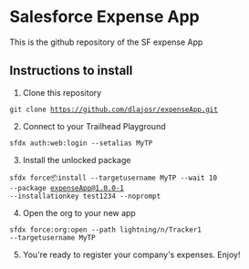 # Salesforce Expense App

This is the github repository of the SF expense App

## Instructions to install

1. Clone this repository

<code>git clone https://github.com/dlajosr/expenseApp.git</code>

2. Connect to your Trailhead Playground

<code>sfdx auth:web:login --setalias MyTP</code>

3. Install the unlocked package

<code>sfdx force:package:install --targetusername MyTP --wait 10 --package expenseApp@1.0.0-1 --installationkey test1234 --noprompt</code>

4. Open the org to your new app

<code>sfdx force:org:open --path lightning/n/Tracker1 --targetusername MyTP</code>

5. You're ready to register your company's expenses. Enjoy!